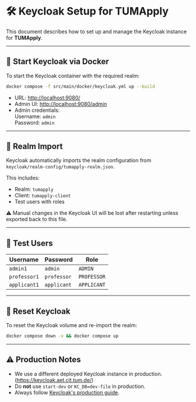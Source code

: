 # 🛠️ Keycloak Setup for TUMApply

This document describes how to set up and manage the Keycloak instance for **TUMApply**.

---

## 🔧 Start Keycloak via Docker

To start the Keycloak container with the required realm:

```bash
docker compose -f src/main/docker/keycloak.yml up --build
```

- URL: [http://localhost:9080/](http://localhost:9080/)
- Admin UI: [http://localhost:9080/admin](http://localhost:9080/admin)
- Admin credentials:  
  Username: `admin`  
  Password: `admin`

---

## 📁 Realm Import

Keycloak automatically imports the realm configuration from `keycloak/realm-config/tumapply-realm.json`.

This includes:

- Realm: `tumapply`
- Client: `tumapply-client`
- Test users with roles

⚠️ Manual changes in the Keycloak UI will be lost after restarting unless exported back to this file.

---

## 👥 Test Users

| Username     | Password    | Role        |
| ------------ | ----------- | ----------- |
| `admin1`     | `admin`     | `ADMIN`     |
| `professor1` | `professor` | `PROFESSOR` |
| `applicant1` | `applicant` | `APPLICANT` |

---

## 🔄 Reset Keycloak

To reset the Keycloak volume and re-import the realm:

```bash
docker compose down -v && docker compose up
```

---

## ⚠️ Production Notes

- We use a different deployed Keycloak instance in production. (https://keycloak.aet.cit.tum.de/)
- Do **not** use `start-dev` or `KC_DB=dev-file` in production.
- Always follow [Keycloak's production guide](https://www.keycloak.org/server/configuration).
